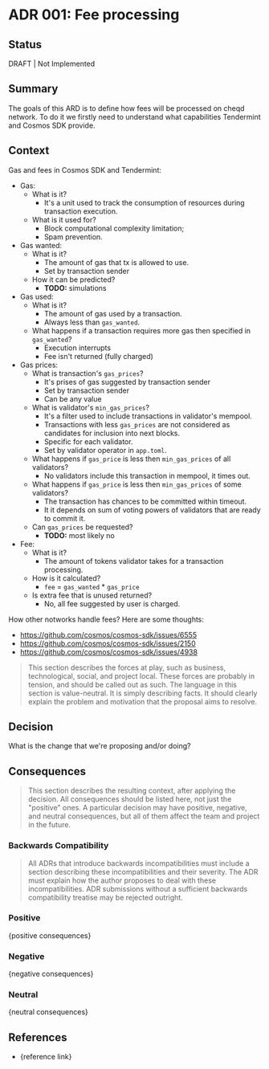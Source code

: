 # ADR 001: Fee processing

## Status

DRAFT | Not Implemented

## Summary

The goals of this ARD is to define how fees will be processed on cheqd network. To do it we firstly need to understand what capabilities Tendermint and Cosmos SDK provide.

## Context

Gas and fees in Cosmos SDK and Tendermint:

- Gas:
  - What is it?
    - It's a unit used to track the consumption of resources during transaction execution.
  - What is it used for?
    - Block computational complexity limitation;
    - Spam prevention.
- Gas wanted:
  - What is it?
    - The amount of gas that tx is allowed to use.
    - Set by transaction sender
  - How it can be predicted?
    - __TODO:__ simulations
- Gas used:
  - What is it?
    - The amount of gas used by a transaction.
    - Always less than `gas_wanted`.
  - What happens if a transaction requires more gas then specified in `gas_wanted`?
    - Execution interrupts
    - Fee isn't returned (fully charged)
- Gas prices:
  - What is transaction's `gas_prices`?
    - It's prises of gas suggested by transaction sender
    - Set by transaction sender
    - Can be any value
  - What is validator's `min_gas_prices`?
    - It's a filter used to include transactions in validator's mempool.
    - Transactions with less `gas_prices` are not considered as candidates for inclusion into next blocks.
    - Specific for each validator.
    - Set by validator operator in `app.toml`.
  - What happens if `gas_price` is less then `min_gas_prices` of all validators?
    - No validators include this transaction in mempool, it times out.
  - What happens if `gas_price` is less then `min_gas_prices` of some validators?
    - The transaction has chances to be committed within timeout.
    - It it depends on sum of voting powers of validators that are ready to commit it.
  - Can `gas_prices` be requested?
    - __TODO:__ most likely no
- Fee:
  - What is it?
    - The amount of tokens validator takes for a transaction processing.
  - How is it calculated?
    - `fee` = `gas_wanted` * `gas_price`
  - Is extra fee that is unused returned?
    - No, all fee suggested by user is charged.


How other notworks handle fees? Here are some thoughts:

- https://github.com/cosmos/cosmos-sdk/issues/6555
- https://github.com/cosmos/cosmos-sdk/issues/2150
- https://github.com/cosmos/cosmos-sdk/issues/4938

> This section describes the forces at play, such as business, technological, social, and project local. These forces are probably in tension, and should be called out as such. The language in this section is value-neutral. It is simply describing facts. It should clearly explain the problem and motivation that the proposal aims to resolve.

## Decision

What is the change that we're proposing and/or doing?

## Consequences

> This section describes the resulting context, after applying the decision. All consequences should be listed here, not just the "positive" ones. A particular decision may have positive, negative, and neutral consequences, but all of them affect the team and project in the future.

### Backwards Compatibility

> All ADRs that introduce backwards incompatibilities must include a section describing these incompatibilities and their severity. The ADR must explain how the author proposes to deal with these incompatibilities. ADR submissions without a sufficient backwards compatibility treatise may be rejected outright.

### Positive

{positive consequences}

### Negative

{negative consequences}

### Neutral

{neutral consequences}

## References

- {reference link}